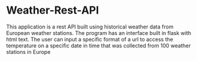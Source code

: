 # Weather-Rest-API
This application is a rest API built using historical weather data from European weather stations. The program has an interface built in flask with html text. The user can input a specific format of a url to access the temperature on a specific date in time that was collected from 100 weather stations in Europe
